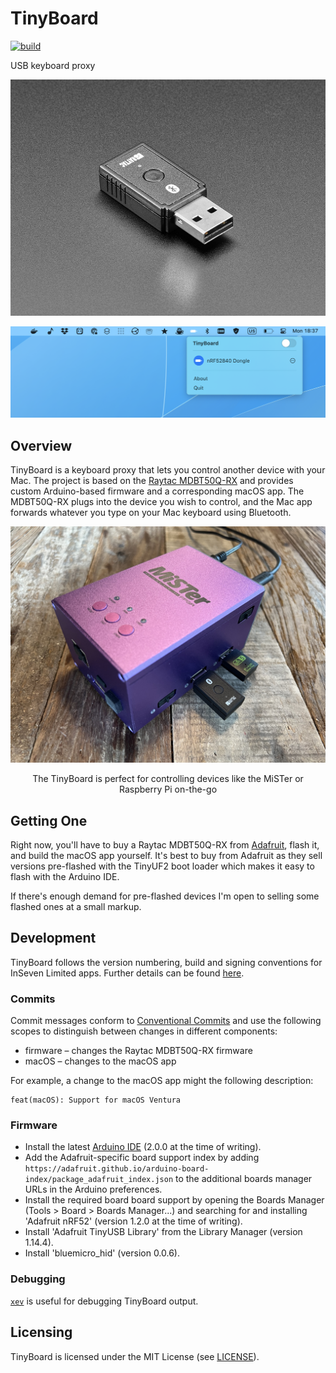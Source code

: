 # TinyBoard

[![build](https://github.com/inseven/tinyboard/actions/workflows/build.yaml/badge.svg)](https://github.com/inseven/tinyboard/actions/workflows/build.yaml)

USB keyboard proxy

![Photo of the Raytac MDBT50Q-RX USB dongle](images/nRF52840.jpg)

![Screenshot of the TinyBoard macOS menu](images/screenshot.png)

## Overview

TinyBoard is a keyboard proxy that lets you control another device with your Mac. The project is based on the [Raytac MDBT50Q-RX](https://www.raytac.com/product/ins.php?index_id=89) and provides custom Arduino-based firmware and a corresponding macOS app. The MDBT50Q-RX plugs into the device you wish to control, and the Mac app forwards whatever you type on your Mac keyboard using Bluetooth.

![Photo of an TinyBoard plugged into a MiSTer](images/mister.jpg)

<p style="text-align: center">The TinyBoard is perfect for controlling devices like the MiSTer or Raspberry Pi on-the-go</p>

## Getting One

Right now, you'll have to buy a Raytac MDBT50Q-RX from [Adafruit](https://www.adafruit.com/product/5199), flash it, and build the macOS app yourself. It's best to buy from Adafruit as they sell versions pre-flashed with the TinyUF2 boot loader which makes it easy to flash with the Arduino IDE.

If there's enough demand for pre-flashed devices I'm open to selling some flashed ones at a small markup.

## Development

TinyBoard follows the version numbering, build and signing conventions for InSeven Limited apps. Further details can be found [here](https://github.com/inseven/build-documentation).

### Commits

Commit messages conform to [Conventional Commits](https://www.conventionalcommits.org/en/v1.0.0/) and use the following scopes to distinguish between changes in different components:

- firmware – changes the Raytac MDBT50Q-RX firmware
- macOS – changes to the macOS app

For example, a change to the macOS app might the following description:

```
feat(macOS): Support for macOS Ventura
```

### Firmware

- Install the latest [Arduino IDE](https://www.arduino.cc/en/software) (2.0.0 at the time of writing).
- Add the Adafruit-specific board support index by adding `https://adafruit.github.io/arduino-board-index/package_adafruit_index.json` to the additional boards manager URLs in the Arduino preferences.
- Install the required board board support by opening the Boards Manager (Tools > Board > Boards Manager...) and searching for and installing 'Adafruit nRF52' (version 1.2.0  at the time of writing).
- Install 'Adafruit TinyUSB Library' from the Library Manager (version 1.14.4).
- Install 'bluemicro_hid' (version 0.0.6).

### Debugging

[`xev`](https://www.x.org/releases/X11R7.7/doc/man/man1/xev.1.xhtml) is useful for debugging TinyBoard output.

## Licensing

TinyBoard is licensed under the MIT License (see [LICENSE](https://github.com/inseven/tinyboard/blob/main/LICENSE)).
